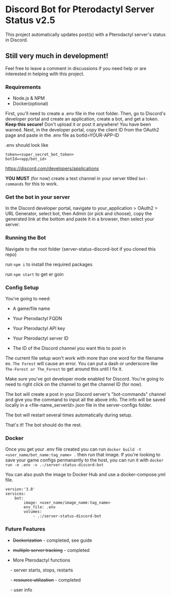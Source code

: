 # Discord Bot for Pterodactyl Server Status v2.5

This project automatically updates post(s) with a Pterodactyl server's status in Discord.
  

## Still very much in development!

Feel free to leave a comment in discussions if you need help or are interested in helping with this project.

### Requirements
- Node.js & NPM
- Docker(optional)

First, you\'ll need to create a .env file in the root folder. 
Then, go to Discord\'s developer portal and create an application, create a bot, and get a token. **Keep this secure!** Don\'t upload it or post it anywhere! You have been warned. Next, in the developer portal, copy the client ID from the OAuth2 page and paste in the .env file as botId=YOUR-APP-ID

.env should look like 
```
token=<super_secret_bot_token>
botId=<app/bot_id>
```

https://discord.com/developers/applications

**YOU MUST** (for now) create a text channel in your server titled `bot-commands` for this to work.
  

### Get the bot in your server

In the Discord developer portal, navigate to your_application > OAuth2 > URL Generator, select bot, then Admin (or pick and choose), copy the generated link at the bottom and paste it in a browser, then select your server.
  

### Running the Bot

Navigate to the root folder (server-status-discord-bot if you cloned this repo)

run `npm i` to install the required packages

run `npm start` to get er goin

  
### Config Setup

You\'re going to need:

- A game/file name

- Your Pterodactyl FQDN

- Your Pterodactyl API key

- Your Pterodactyl server ID

- The ID of the Discord channel you want this to post in


The current file setup won't work with more than one word for the filename 
ex. `The Forest` will cause an error. 
You can put a dash or underscore like `The-Forest or The_Forest` to get around this until I fix it.  

Make sure you\'ve got developer mode enabled for Discord. You\'re going to need to right click on the channel to get the channel ID (for now).  

The bot will create a post in your Discord server\'s "bot-commands" channel and give you the command to input all the above info. The info will be saved locally in a <file-name_serverId>.json file in the server-configs folder.

The bot will restart several times automatically during setup.  

That\'s it! The bot should do the rest.
  

### Docker

Once you get your .env file created you can run `docker build -t <user_name/bot_name:tag_name> .` then run that image. If you\'re looking to save your game configs permanantly to the host, you can run it with `docker run -e .env -v .:/server-status-discord-bot`

You can also push the image to Docker Hub and use a docker-compose.yml file.
```
version:'3.8'
services:
	bot:
		image: <user_name/image_name:tag_name>
		env_file: .env
		volumes:
			- .:/server-status-discord-bot
```
  

### Future Features

- ~~Dockerization~~ \- completed, see guide

- ~~multiple server tracking~~ \- completed

- More Pterodactyl functions

    - server starts, stops, restarts

    - ~~resource utilization~~ \- completed

    - user info